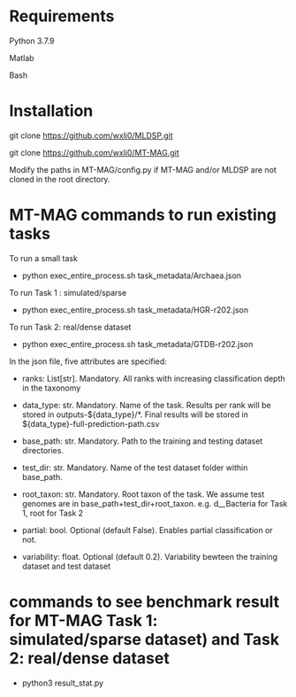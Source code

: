 # Requirements

Python 3.7.9

Matlab 

Bash 

# Installation

git clone https://github.com/wxli0/MLDSP.git

git clone https://github.com/wxli0/MT-MAG.git

Modify the paths in MT-MAG/config.py if MT-MAG and/or MLDSP are not cloned in the root directory.

# MT-MAG commands to run existing tasks

To run a small task

- python exec_entire_process.sh task_metadata/Archaea.json

To run Task 1 : simulated/sparse

- python exec_entire_process.sh task_metadata/HGR-r202.json

To run Task 2: real/dense dataset

- python exec_entire_process.sh task_metadata/GTDB-r202.json

In the json file, five attributes are specified:

- ranks: List[str]. Mandatory. All ranks with increasing classification depth in the taxonomy

- data_type: str. Mandatory. Name of the task. Results per rank will be stored in outputs-${data_type}/*. Final results will be stored in ${data_type}-full-prediction-path.csv

- base_path: str. Mandatory. Path to the training and testing dataset directories.

- test_dir:  str. Mandatory. Name of the test dataset folder within base_path.

- root_taxon: str. Mandatory. Root taxon of the task. We assume test genomes are in base_path+test_dir+root_taxon. e.g. d__Bacteria for Task 1, root for Task 2

- partial: bool. Optional (default False). Enables partial classification or not. 

- variability: float. Optional (default 0.2). Variability bewteen the training dataset and test dataset

# commands to see benchmark result for MT-MAG Task 1: simulated/sparse dataset) and Task 2: real/dense dataset

- python3 result_stat.py